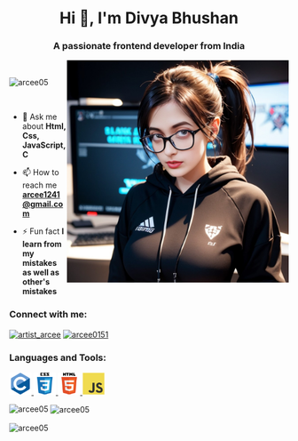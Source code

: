 <h1 align="center">Hi 👋, I'm Divya Bhushan</h1>
<h3 align="center">A passionate frontend developer from India</h3>

<img align="right" alt="coding" width="400" src="dc1.2.jpg">
<br>

<p align="left"> <img src="https://komarev.com/ghpvc/?username=arcee05&label=Profile%20views&color=0e75b6&style=flat" alt="arcee05" /> </p>
<br>

- 💬 Ask me about **Html, Css, JavaScript, C**

- 📫 How to reach me **arcee1241@gmail.com**

- ⚡ Fun fact **I learn from my mistakes as well as other's mistakes**

<h3 align="left">Connect with me:</h3>
<p align="left">
<a href="https://instagram.com/artist_arcee" target="blank"><img align="center" src="https://raw.githubusercontent.com/rahuldkjain/github-profile-readme-generator/master/src/images/icons/Social/instagram.svg" alt="artist_arcee" height="30" width="40" /></a>
<a href="https://discord.gg/arcee0151" target="blank"><img align="center" src="https://raw.githubusercontent.com/rahuldkjain/github-profile-readme-generator/master/src/images/icons/Social/discord.svg" alt="arcee0151" height="30" width="40" /></a>
</p>

<h3 align="left">Languages and Tools:</h3>
<p align="left"> <a href="https://www.cprogramming.com/" target="_blank" rel="noreferrer"> <img src="https://raw.githubusercontent.com/devicons/devicon/master/icons/c/c-original.svg" alt="c" width="40" height="40"/> </a> <a href="https://www.w3schools.com/css/" target="_blank" rel="noreferrer"> <img src="https://raw.githubusercontent.com/devicons/devicon/master/icons/css3/css3-original-wordmark.svg" alt="css3" width="40" height="40"/> </a> <a href="https://www.w3.org/html/" target="_blank" rel="noreferrer"> <img src="https://raw.githubusercontent.com/devicons/devicon/master/icons/html5/html5-original-wordmark.svg" alt="html5" width="40" height="40"/> </a> <a href="https://developer.mozilla.org/en-US/docs/Web/JavaScript" target="_blank" rel="noreferrer"> <img src="https://raw.githubusercontent.com/devicons/devicon/master/icons/javascript/javascript-original.svg" alt="javascript" width="40" height="40"/> </a> </p>

<p><img align="left" src="https://github-readme-stats.vercel.app/api/top-langs?username=arcee05&show_icons=true&locale=en&layout=compact" alt="arcee05" /></p>

<p>&nbsp;<img align="center" src="https://github-readme-stats.vercel.app/api?username=arcee05&show_icons=true&locale=en" alt="arcee05" /></p>

<p><img align="center" src="https://github-readme-streak-stats.herokuapp.com/?user=arcee05&" alt="arcee05" /></p>
